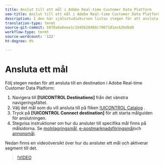 ```yaml
---
title: Anslut till ett mål i Adobe Real-time Customer Data Platform
seo-title: Anslut till ett mål i Adobe Real-time Customer Data Platform
description: I den här självstudiekursen listas stegen för att ansluta ett mål i Adobe Real-time Customer Data Platform
translation-type: tm+mt
source-git-commit: b070a8a6eee1c1b95b20468c7067181ec62bdbd0
workflow-type: tm+mt
source-wordcount: '122'
ht-degree: 0%

---
```



# Ansluta ett mål

Följ stegen nedan för att ansluta till en destination i Adobe Real-time Customer Data Platform:

1. Navigera till **[!UICONTROL Destinations]** från det vänstra navigeringsfältet.
2. Välj det mål som du vill ansluta till på fliken [!UICONTROL Catalog](/help/rtcdp/destinations/destinations-workspace.md#catalog) .
3. Tryck på **[!UICONTROL Connect destination]** för att starta målguiden för anslutningen.
4. Stegvisa instruktioner om hur du ansluter till specifika mål finns på målsidorna. Se [molnlagringsmål](/help/rtcdp/destinations/cloud-storage-destinations-workflow.md), [e-postmarknadsföringsmål](/help/rtcdp/destinations/email-marketing-destinations.md)och [annonsmål](/help/rtcdp/destinations/advertising-destinations.md).

Nedan finns en videoöversikt över hur du ansluter ett mål och aktiverar segment till det.

>[!VIDEO](https://video.tv.adobe.com/v/29710?quality=12)